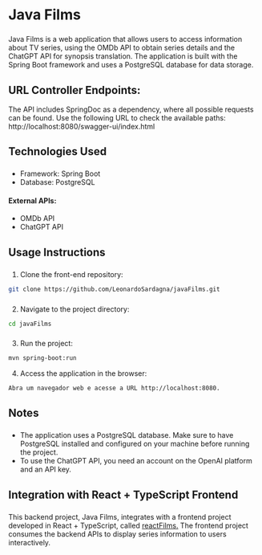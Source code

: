 # Java Films

###

Java Films is a web application that allows users to access information about TV series, using the OMDb API to obtain series details and the ChatGPT API for synopsis translation. The application is built with the Spring Boot framework and uses a PostgreSQL database for data storage.

###

## URL Controller Endpoints:

The API includes SpringDoc as a dependency, where all possible requests can be found. Use the following URL to check the available paths: http://localhost:8080/swagger-ui/index.html

## Technologies Used

###

- Framework: Spring Boot
- Database: PostgreSQL

#### External APIs:

- OMDb API
- ChatGPT API

###

## Usage Instructions

###

1. Clone the front-end repository:

```bash
git clone https://github.com/LeonardoSardagna/javaFilms.git
```

###

2. Navigate to the project directory:

```bash
cd javaFilms
```

###

3. Run the project:

```bash
mvn spring-boot:run
```

4. Access the application in the browser:

```bash
Abra um navegador web e acesse a URL http://localhost:8080.
```

###

## Notes

###

- The application uses a PostgreSQL database. Make sure to have PostgreSQL installed and configured on your machine before running the project.
- To use the ChatGPT API, you need an account on the OpenAI platform and an API key.

###

## Integration with React + TypeScript Frontend

###

This backend project, Java Films, integrates with a frontend project developed in React + TypeScript, called [reactFilms.](https://github.com/LeonardoSardagna/reactFilms) The frontend project consumes the backend APIs to display series information to users interactively.
